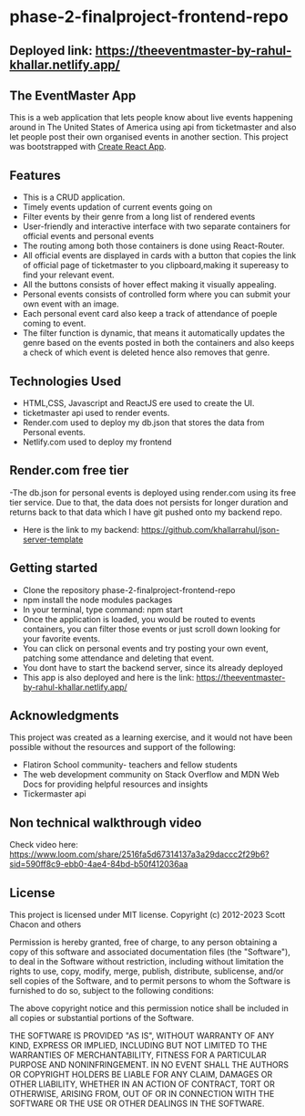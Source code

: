 # phase-2-finalproject-frontend-repo

## Deployed link: https://theeventmaster-by-rahul-khallar.netlify.app/

## The EventMaster App

This is a web application that lets people know about live events happening around in The United States of America using api from ticketmaster and also let people post their own organised events in another section.
This project was bootstrapped with [Create React App](https://github.com/facebook/create-react-app).

## Features

- This is a CRUD application.
- Timely events updation of current events going on
- Filter events by their genre from a long list of rendered events
- User-friendly and interactive interface with two separate containers for official events and personal events
- The routing among both those containers is done using React-Router.
- All official events are displayed in cards with a button that copies the link of official page of ticketmaster to you clipboard,making it supereasy to find your relevant event.
- All the buttons consists of hover effect making it visually appealing.
- Personal events consists of controlled form where you can submit your own event with an image.
- Each personal event card also keep a track of attendance of poeple coming to event.
- The filter function is dynamic, that means it automatically updates the genre based on the events posted in both the containers and also keeps a check of which event is deleted hence also removes that genre.

## Technologies Used

- HTML,CSS, Javascript and ReactJS ere used to create the UI.
- ticketmaster api used to render events.
- Render.com used to deploy my db.json that stores the data from Personal events.
- Netlify.com used to deploy my frontend

## Render.com free tier

-The db.json for personal events is deployed using render.com using its free tier service. Due to that, the data does not persists for longer duration and returns back to that data which I have git pushed onto my backend repo.
- Here is the link to my backend: https://github.com/khallarrahul/json-server-template

## Getting started

- Clone the repository phase-2-finalproject-frontend-repo
- npm install the node modules packages
- In your terminal, type command: npm start
- Once the application is loaded, you would be routed to events containers, you can filter those events or just scroll down looking for your favorite events.
- You can click on personal events and try posting your own event, patching some attendance and deleting that event.
- You dont have to start the backend server, since its already deployed
- This app is also deployed and here is the link: https://theeventmaster-by-rahul-khallar.netlify.app/

## Acknowledgments

This project was created as a learning exercise, and it would not have been possible without the resources and support of the following:

- Flatiron School community- teachers and fellow students
- The web development community on Stack Overflow and MDN Web Docs for providing helpful resources and insights
- Tickermaster api

## Non technical walkthrough video
Check video here: https://www.loom.com/share/2516fa5d67314137a3a29daccc2f29b6?sid=590ff8c9-ebb0-4ae4-84bd-b50f412036aa

## License

This project is licensed under MIT license. Copyright (c) 2012-2023 Scott Chacon and others

Permission is hereby granted, free of charge, to any person obtaining a copy of this software and associated documentation files (the "Software"), to deal in the Software without restriction, including without limitation the rights to use, copy, modify, merge, publish, distribute, sublicense, and/or sell copies of the Software, and to permit persons to whom the Software is furnished to do so, subject to the following conditions:

The above copyright notice and this permission notice shall be included in all copies or substantial portions of the Software.

THE SOFTWARE IS PROVIDED "AS IS", WITHOUT WARRANTY OF ANY KIND, EXPRESS OR IMPLIED, INCLUDING BUT NOT LIMITED TO THE WARRANTIES OF MERCHANTABILITY, FITNESS FOR A PARTICULAR PURPOSE AND NONINFRINGEMENT. IN NO EVENT SHALL THE AUTHORS OR COPYRIGHT HOLDERS BE LIABLE FOR ANY CLAIM, DAMAGES OR OTHER LIABILITY, WHETHER IN AN ACTION OF CONTRACT, TORT OR OTHERWISE, ARISING FROM, OUT OF OR IN CONNECTION WITH THE SOFTWARE OR THE USE OR OTHER DEALINGS IN THE SOFTWARE.
